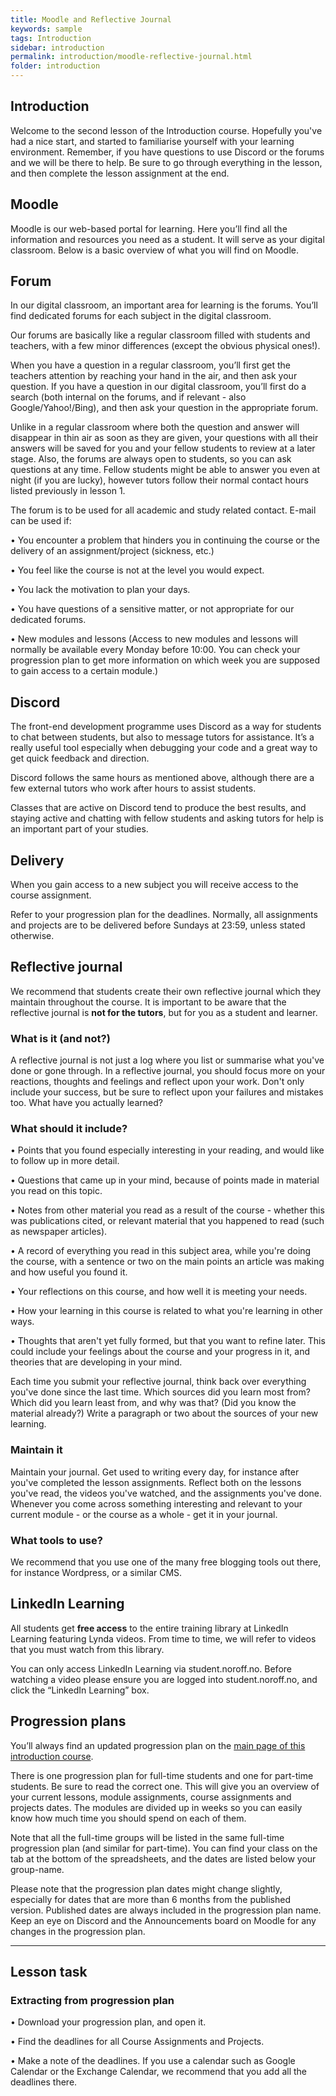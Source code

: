 ```yaml
---
title: Moodle and Reflective Journal
keywords: sample
tags: Introduction
sidebar: introduction
permalink: introduction/moodle-reflective-journal.html
folder: introduction
---
```


## Introduction

Welcome to the second lesson of the Introduction course. Hopefully you've had a nice start, and started to familiarise yourself with your learning environment. Remember, if you have questions to use Discord or the forums and we will be there to help. Be sure to go through everything in the lesson, and then complete the lesson assignment at the end.

## Moodle

Moodle is our web-based portal for learning. Here you’ll find all the information and resources you need as a student. It will serve as your digital classroom. Below is a basic overview of what you will find on Moodle.

## Forum

In our digital classroom, an important area for learning is the forums. You’ll find dedicated forums for each subject in the digital classroom.

Our forums are basically like a regular classroom filled with students and teachers, with a few minor differences (except the obvious physical ones!).

When you have a question in a regular classroom, you’ll first get the teachers attention by reaching your hand in the air, and then ask your question. If you have a question in our digital classroom, you’ll first do a search (both internal on the forums, and if relevant - also Google/Yahoo!/Bing), and then ask your question in the appropriate forum.

Unlike in a regular classroom where both the question and answer will disappear in thin air as soon as they are given, your questions with all their answers will be saved for you and your fellow students to review at a later stage. Also, the forums are always open to students, so you can ask questions at any time. Fellow students might be able to answer you even at night (if you are lucky), however tutors follow their normal contact hours listed previously in lesson 1.

The forum is to be used for all academic and study related contact. E-mail can be used if: 

• You encounter a problem that hinders you in continuing the course or the delivery of an assignment/project (sickness, etc.) 

• You feel like the course is not at the level you would expect. 

• You lack the motivation to plan your days. 

• You have questions of a sensitive matter, or not appropriate for our dedicated forums. 

• New modules and lessons (Access to new modules and lessons will normally be available every Monday before 10:00. You can check your progression plan to get more information on which week you are supposed to gain access to a certain module.)

## Discord

The front-end development programme uses Discord as a way for students to chat between students, but also to message tutors for assistance. It’s a really useful tool especially when debugging your code and a great way to get quick feedback and direction.

Discord follows the same hours as mentioned above, although there are a few external tutors who work after hours to assist students.

Classes that are active on Discord tend to produce the best results, and staying active and chatting with fellow students and asking tutors for help is an important part of your studies.

## Delivery

When you gain access to a new subject you will receive access to the course assignment.

Refer to your progression plan for the deadlines. Normally, all assignments and projects are to be delivered before Sundays at 23:59, unless stated otherwise.

## Reflective journal

We recommend that students create their own reflective journal which they maintain throughout the course. It is important to be aware that the reflective journal is **not for the tutors**, but for you as a student and learner.

### What is it (and not?)

A reflective journal is not just a log where you list or summarise what you've done or gone through. In a reflective journal, you should focus more on your reactions, thoughts and feelings and reflect upon your work. Don't only include your success, but be sure to reflect upon your failures and mistakes too. What have you actually learned?

### What should it include?

• Points that you found especially interesting in your reading, and would like to follow up in more detail.

• Questions that came up in your mind, because of points made in material you read on this topic.

• Notes from other material you read as a result of the course - whether this was publications cited, or relevant material that you happened to read (such as newspaper articles).

• A record of everything you read in this subject area, while you're doing the course, with a sentence or two on the main points an article was making and how useful you found it.

• Your reflections on this course, and how well it is meeting your needs.

• How your learning in this course is related to what you're learning in other ways.

• Thoughts that aren't yet fully formed, but that you want to refine later. This could include your feelings about the course and your progress in it, and theories that are developing in your mind.

Each time you submit your reflective journal, think back over everything you've done since the last time. Which sources did you learn most from? Which did you learn least from, and why was that? (Did you know the material already?) Write a paragraph or two about the sources of your new learning.

### Maintain it

Maintain your journal. Get used to writing every day, for instance after you've completed the lesson assignments. Reflect both on the lessons you've read, the videos you've watched, and the assignments you've done. Whenever you come across something interesting and relevant to your current module - or the course as a whole - get it in your journal.

### What tools to use?

We recommend that you use one of the many free blogging tools out there, for instance Wordpress, or a similar CMS.

## LinkedIn Learning

All students get **free access** to the entire training library at LinkedIn Learning featuring Lynda videos. From time to time, we will refer to videos that you must watch from this library.

You can only access LinkedIn Learning via student.noroff.no. Before watching a video please ensure you are logged into student.noroff.no, and click the “LinkedIn Learning” box.

## Progression plans

You’ll always find an updated progression plan on the [main page of this introduction course](https://lms.noroff.no/mod/folder/view.php?id=14437).

There is one progression plan for full-time students and one for part-time students. Be sure to read the correct one. This will give you an overview of your current lessons, module assignments, course assignments and projects dates. The modules are divided up in weeks so you can easily know how much time you should spend on each of them.

Note that all the full-time groups will be listed in the same full-time progression plan (and similar for part-time). You can find your class on the tab at the bottom of the spreadsheets, and the dates are listed below your group-name.

Please note that the progression plan dates might change slightly, especially for dates that are more than 6 months from the published version. Published dates are always included in the progression plan name. Keep an eye on Discord and the Announcements board on Moodle for any changes in the progression plan.

<hr>

## Lesson task

### Extracting from progression plan

• Download your progression plan, and open it. 

• Find the deadlines for all Course Assignments and Projects. 

• Make a note of the deadlines. If you use a calendar such as Google Calendar or the Exchange Calendar, we recommend that you add all the deadlines there.

